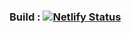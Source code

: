 
### Build : [![Netlify Status](https://api.netlify.com/api/v1/badges/1ed17d52-1e17-4506-9fcc-470c6a4f0eb5/deploy-status)](https://app.netlify.com/sites/akshayranshing/deploys)
